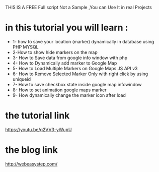 THIS IS A FREE Full script Not a Sample ,You can Use It in real Projects
# in this tutorial you will learn :
-  1- how to save your location (marker) dynamically in database using PHP MYSQL
-  2-How to show hide markers on the map
-  3- How to Save data from google info window with php
-  4- How to Dynamically add marker to Google Map
-  5- How to Load Multiple Markers on Google Maps JS API v3 
-  6- How to Remove Selected Marker Only with right click by using uniqueid
-  7- How to save checkbox state inside google map infowindow
-  8- How to set animation google maps marker
-  9- How dynamically change the marker icon after load

 # the tutorial link
 https://youtu.be/q2VV3-yWupU
 # the blog link
 http://webeasystep.com/
